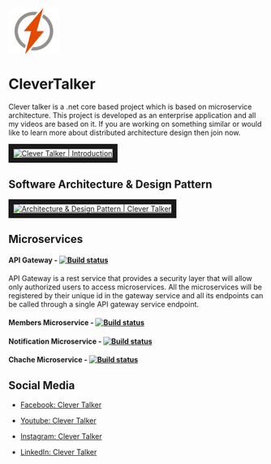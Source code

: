 <img src="https://raw.githubusercontent.com/qasimshk/CleverTalker/master/Logo.jpg" width="100"> 

# CleverTalker 
Clever talker is a .net core based project which is based on microservice architecture. This project is developed as an enterprise application and all my videos are based on it. If you are working on something similar or would like to learn more about distributed architecture design then join now.


<a href="http://www.youtube.com/watch?feature=player_embedded&v=Ow8T4MVAUH8
" target="_blank"><img src="http://img.youtube.com/vi/Ow8T4MVAUH8/0.jpg" 
alt="Clever Talker | Introduction" width="240" height="180" border="10" /></a>


## Software Architecture & Design Pattern
<a href="http://www.youtube.com/watch?feature=player_embedded&v=G5yfqUHsOPc
" target="_blank"><img src="http://img.youtube.com/vi/G5yfqUHsOPc/0.jpg" 
alt="Architecture & Design Pattern | Clever Talker" width="240" height="180" border="10" /></a>

## Microservices
#### API Gateway - [![Build status](https://dev.azure.com/CematixSolutions/CT%20Microservices/_apis/build/status/gateway-microservice-ci)](https://dev.azure.com/CematixSolutions/CT%20Microservices/_build/latest?definitionId=5)

API Gateway is a rest service that provides a security layer that will allow only authorized users to access microservices. All the microservices will be registered by their unique id in the gateway service and all its endpoints can be called through a single API gateway service endpoint. 



#### Members Microservice - [![Build status](https://dev.azure.com/CematixSolutions/CT%20Microservices/_apis/build/status/members-microservice-ci)](https://dev.azure.com/CematixSolutions/CT%20Microservices/_build/latest?definitionId=7)

#### Notification Microservice - [![Build status](https://dev.azure.com/CematixSolutions/CT%20Microservices/_apis/build/status/notifications-microservice-ci)](https://dev.azure.com/CematixSolutions/CT%20Microservices/_build/latest?definitionId=14)

#### Chache Microservice - [![Build status](https://dev.azure.com/CematixSolutions/CT%20Microservices/_apis/build/status/cache-microservice-ci)](https://dev.azure.com/CematixSolutions/CT%20Microservices/_build/latest?definitionId=6)


## Social Media  
* [Facebook: Clever Talker](https://www.facebook.com/clevertalker)

* [Youtube: Clever Talker](https://www.youtube.com/channel/UCogGW-NRuadwBO12383k18A)

* [Instagram: Clever Talker](https://www.instagram.com/clevertalker/)

* [LinkedIn: Clever Talker](https://www.linkedin.com/company/clevertalker)
